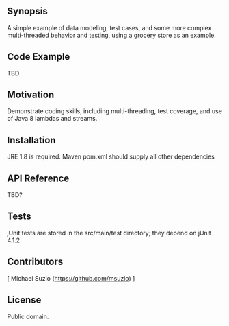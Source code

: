 ## Synopsis

A simple example of data modeling, test cases, and some more complex multi-threaded behavior and testing, using a grocery store as an example.

## Code Example

TBD

## Motivation
Demonstrate coding skills, including multi-threading, test coverage, and use of Java 8 lambdas and streams.

## Installation

JRE 1.8 is required. Maven pom.xml should supply all other dependencies

## API Reference
TBD?

## Tests
jUnit tests are stored in the src/main/test directory; they depend on jUnit 4.1.2


## Contributors
[ Michael Suzio (https://github.com/msuzio) ]

## License
Public domain.